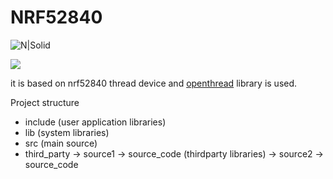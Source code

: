 # NRF52840

![N|Solid](https://www.nordicsemi.com/-/media/Images/News/2017/Product-news/Q3/thread-nRF52840-logo-library.jpg?h=1000&la=en&w=1376&hash=CF8910E1246DA913447D24696171FFA5F0309EF5)

![](https://github.com/openthread/openthread)

it is based on nrf52840 thread device and [openthread](https://github.com/openthread/openthread) library is used.

Project structure
  - include (user application libraries)
  - lib     (system libraries)
  - src     (main source)
  - third_party -> source1 -> source_code (thirdparty libraries)
                -> source2 -> source_code
